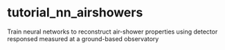 # tutorial_nn_airshowers
Train neural networks to reconstruct air-shower properties using detector responsed measured at a ground-based observatory
